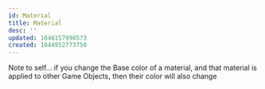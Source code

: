 ```yaml
---
id: Material
title: Material
desc: ''
updated: 1646157996573
created: 1644952773750
---
```


Note to self... if you change the Base color of a material, and that material is applied to other Game Objects, then their color will also change 

